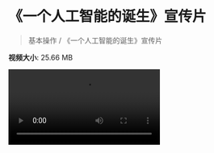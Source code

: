 # 《一个人工智能的诞生》宣传片

> 基本操作 / 《一个人工智能的诞生》宣传片

**视频大小**: 25.66 MB

<div class="video"><video src="https://file.hsyhx.top/video/基本操作/《一个人工智能的诞生》宣传片.mp4" controls preload>🤔 您的浏览器不支持 video 标签</video></div>